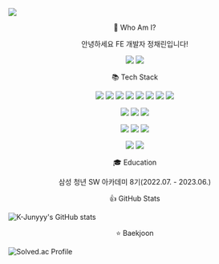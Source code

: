 ![](https://capsule-render.vercel.app/api?type=waving&color=auto&height=300&section=header&text=Welcome&fontSize=90&animation=fadeIn&fontAlignY=38&desc=chaedev3%20GitHub%20Profile!&descAlignY=51&descAlign=62)

<p align='center'>
   🚀 Who Am I?
</p>

<p align='center'>
    안녕하세요 FE 개발자 정채린입니다! 
</p>

<p align='center' >
    <a href="https://velog.io/@chaedev3"><img src="https://img.shields.io/badge/velog-20C997?style=flat&logo=Velog&logoColor=white"/></a> 
    <a href="https://hits.seeyoufarm.com"><img src="https://hits.seeyoufarm.com/api/count/incr/badge.svg?url=https%3A%2F%2Fgithub.com%2Fchaedev3%2Fhit-counter&count_bg=%2379C83D&title_bg=%23555555&icon=&icon_color=%23E7E7E7&title=hits&edge_flat=false"/></a>
</p>





<p align='center'>
   📚 Tech Stack
</p>

<p align='center'>
  <img src="https://img.shields.io/badge/React-61DAFB?style=flat&logo=React&logoColor=white"/>
  <img src="https://img.shields.io/badge/Vue-4FC08D?style=flat&logo=Vue.js&logoColor=white"/>
  <img src="https://img.shields.io/badge/Javascript-F7DF1E?style=flat&logo=Javascript&logoColor=white"/>
    <img src="https://img.shields.io/badge/Typescript-3178C6?style=flat&logo=Typescript&logoColor=white"/>
  <img src="https://img.shields.io/badge/HTML5-E34F26?style=flat&logo=HTML5&logoColor=white"/>
  <img src="https://img.shields.io/badge/CSS3-1572B6?style=flat&logo=CSS3&logoColor=white"/>
    <img src="https://img.shields.io/badge/Tailwindcss-06B6D4?style=flat&logo=tailwindcss&logoColor=white"/>
     <img src="https://img.shields.io/badge/Next.js-000000?style=flat&logo=nextdotjs&logoColor=white"/>

<p align='center'>
  <img src="https://img.shields.io/badge/Docker-2496ED?style=flat&logo=Docker&logoColor=white"/>
  <img src="https://img.shields.io/badge/NGINX-009639?style=flat&logo=NGINX&logoColor=white"/>
  <img src="https://img.shields.io/badge/Jenkins-D33834?style=flat&logo=Jenkins&logoColor=white"/>
</p>

<p align='center'>
<img src="https://img.shields.io/badge/jira-0052CC?style=flat&logo=Jira&logoColor=white"/>
    <img src="https://img.shields.io/badge/git-F05032?style=flat&logo=Git&logoColor=white"/>
     <img src="https://img.shields.io/badge/figma-F24E1E?style=flat&logo=Figma&logoColor=white"/>
</p>


<p align='center'>
<img src="https://img.shields.io/badge/Python-3776AB?style=flat&logo=python&logoColor=white"/>
    <img src="https://img.shields.io/badge/Django-092E20?style=flat&logo=django&logoColor=white"/>
</p>





<p align='center'>
    🎓 Education 
</p>

<p align='center'>
  삼성 청년 SW 아카데미 8기(2022.07. - 2023.06.) 
</p>





<p align='center'>
   👍 GitHub Stats 
</p>

![K-Junyyy's GitHub stats](https://github-readme-stats.vercel.app/api?username=chaedev3&show_icons=true&theme=gruvbox&align=center)





<p align='center'>
    ⭐ Baekjoon 
</p>

![Solved.ac Profile](<http://mazassumnida.wtf/api/v2/generate_badge?boj=chaelin2231>)




